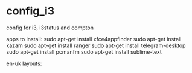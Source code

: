# config_i3
config for i3, i3status and compton

apps to install:
  sudo apt-get install xfce4appfinder
  sudo apt-get install kazam
  sudo apt-get install ranger
  sudo apt-get install telegram-desktop
  sudo apt-get install pcmanfm
  sudo apt-get install sublime-text

en-uk layouts:
    
	
  
